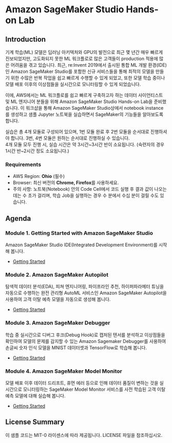 # Amazon SageMaker Studio Hands-on Lab

## Introduction
기계 학습(ML) 모델은 딥러닝 아키텍처와 GPU의 발전으로 최근 몇 년간 매우 빠르게 진보되었지만, 고도화되지 못한 ML 워크플로로 많은 고객들이 production 적용에 많은 어려움을 겪고 있습니다. 최근, re:Invent 2019에서 출시된 통합 ML 개발 환경(IDE)인 Amazon SageMaker Studio를 포함한 신규 서비스들을 통해 최적의 모델을 만들기 위한 수많은 반복 작업을 쉽고 빠르게 수행할 수 있게 되었고, 또한 모델 학습 중이나 모델 배포 이후의 이상점들을 실시간으로 모니터링할 수 있게 되었습니다.

이에, AWS에서는 ML 워크플로를 쉽고 빠르게 구축하고자 하는 데이터 사이언티스트 및 ML 엔지니어 분들을 위해 Amazon SageMaker Studio Hands-on Lab을 준비했습니다. 이 워크샵을 통해 Amazon SageMaker Studio상에서 notebook instance를 생성하고 샘플 Jupyter 노트북을 실습하면서 SageMaker의 기능들을 알아보도록 합니다. 

실습은 총 4개 모듈로 구성되어 있으며, 1번 모듈 완료 후 2번 모듈을 순서대로 진행하셔야 합니다. 3번, 4번 모듈은 원하는 순서대로 진행하실 수 있습니다.<br>
4개 모듈 모두 진행 시, 실습 시간은 약 3시간~3시간 반이 소요됩니다. (숙련자의 경우 1시간 반~2시간 정도 소요됩니다.)

### Requirements 
- AWS Region: **Ohio** (필수)
- Browser: 최신 버전의 **Chrome, Firefox**를 사용하세요.
- 주의 사항: 노트북(Notebook) 안의 Code Cell에서 코드 실행 후 결과 값이 나오는 데는 수 초가 걸리며, 학습 Job을 실행하는 경우 수 분에서 수십 분이 걸릴 수도 있습니다. 

## Agenda

### Module 1. Getting Started with Amazon SageMaker Studio
Amazon SageMaker Studio IDE(Integrated Development Environment)를 시작해 봅니다.
- [Getting Started](studio/lab1.md)

### Module 2. Amazon SageMaker Autopilot
탐색적 데이터 분석(EDA), 피쳐 엔지니어링, 파이프라인 추천, 하이퍼파라메터 튜닝을 자동으로 수행하는 완전 관리형 AutoML 서비스인 Amazon SageMaker Autopilot을 사용하여 고객 이탈 예측 모델을 자동으로 생성해 봅니다.
- [Getting Started](autopilot/lab2.md)

### Module 3. Amazon SageMaker Debugger
학습 중 실시간으로 디버그 후크(Debug Hook)로 캡처된 텐서를 분석하고 이상점들을 확인하여 모델의 문제를 감지할 수 있는 Amazon Sagemaker Debugger를 사용하여 손글씨 숫자 인식 모델을 MNIST 데이터셋과 TensorFlow로 학습해 봅니다.
- [Getting Started](debugger/lab3.md)

### Module 4. Amazon SageMaker Model Monitor
모델 배포 이후 데이터 드리프트, 휴먼 에러 등으로 인해 데이터 품질이 변하는 것을 실시간으로 모니터링하는 SageMaker Model Monitor 서비스를 사전 학습된 고객 이탈 예측 모델에 대해 실습해 봅니다.
- [Getting Started](model-monitor/lab4.md)

## License Summary
이 샘플 코드는 MIT-0 라이센스에 따라 제공됩니다. LICENSE 파일을 참조하십시오.
